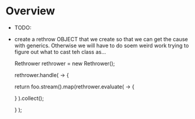 # Overview

- TODO:

- create a rethrow OBJECT that we create so that we can get the cause with 
  generics.  Otherwise we will have to do soem weird work trying to figure 
  out what to cast teh class as...
  
  
  Rethrower<MyException> rethrower = new Rethrower();
  
  rethrower.handle( -> {

    return foo.stream().map(rethrower.evaluate( -> {
    
    } ).collect();
  
  } );